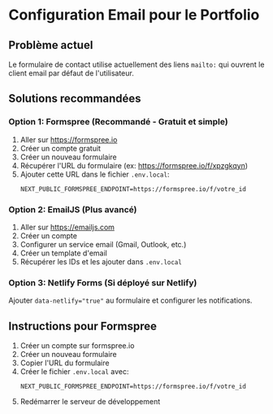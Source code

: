 # Configuration Email pour le Portfolio

## Problème actuel
Le formulaire de contact utilise actuellement des liens `mailto:` qui ouvrent le client email par défaut de l'utilisateur.

## Solutions recommandées

### Option 1: Formspree (Recommandé - Gratuit et simple)
1. Aller sur https://formspree.io
2. Créer un compte gratuit
3. Créer un nouveau formulaire
4. Récupérer l'URL du formulaire (ex: https://formspree.io/f/xpzgkqyn)
5. Ajouter cette URL dans le fichier `.env.local`:
   ```
   NEXT_PUBLIC_FORMSPREE_ENDPOINT=https://formspree.io/f/votre_id
   ```

### Option 2: EmailJS (Plus avancé)
1. Aller sur https://emailjs.com
2. Créer un compte
3. Configurer un service email (Gmail, Outlook, etc.)
4. Créer un template d'email
5. Récupérer les IDs et les ajouter dans `.env.local`

### Option 3: Netlify Forms (Si déployé sur Netlify)
Ajouter `data-netlify="true"` au formulaire et configurer les notifications.

## Instructions pour Formspree
1. Créer un compte sur formspree.io
2. Créer un nouveau formulaire
3. Copier l'URL du formulaire
4. Créer le fichier `.env.local` avec:
   ```
   NEXT_PUBLIC_FORMSPREE_ENDPOINT=https://formspree.io/f/votre_id
   ```
5. Redémarrer le serveur de développement
